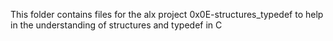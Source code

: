 This folder contains files for the alx project 0x0E-structures_typedef to help in the understanding of structures and typedef in C
